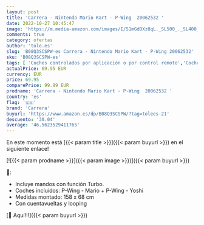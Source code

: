 ```yaml
---
layout: post
title: 'Carrera - Nintendo Mario Kart - P-Wing  20062532 '
date: 2022-10-27 10:45:47
image: 'https://m.media-amazon.com/images/I/51mGdOXz8qL._SL500_._SL400_.jpg'
comments: true
category: ofertas
author: 'tole.es'
slug: 'B08Q3SCSPW-es Carrera - Nintendo Mario Kart - P-Wing 20062532'
sku: 'B08Q3SCSPW-es'
tags: [ 'Coches controlados por aplicación o por control remoto','Coches slot','Coches slot, pistas y accesorios','Juguetes','Juguetes y juegos','Radiocontrol','Vehículos controlados por aplicación y control remoto','Vehículos de juguete para niños','carrera','nintendo','🇪🇸', ]
actualPrice: 69.95 EUR
currency: EUR
price: 69.95
comparePrice: 99.99 EUR
prodname: 'Carrera - Nintendo Mario Kart - P-Wing  20062532 '
country: 'es'
flag: '🇪🇸'
brand: 'Carrera'
buyurl: 'https://www.amazon.es/dp/B08Q3SCSPW/?tag=tolees-21'
descuento: '30.04'
average: '46.5623529411765'
---
```


En este momento está [{{< param title >}}]({{< param buyurl >}}) en el siguiente enlace!

[![{{< param prodname >}}]({{< param image >}})]({{< param buyurl >}})

🔎:

- Incluye mandos con función Turbo.
- Coches incluidos: P-Wing - Mario + P-Wing - Yoshi
- Medidas montado: 158 x 68 cm
- Con cuentavueltas y looping

[🛒 Aquí!!!]({{< param buyurl >}})
